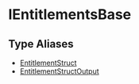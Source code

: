 # IEntitlementsBase

## Type Aliases

- [EntitlementStruct](type-aliases/EntitlementStruct.md)
- [EntitlementStructOutput](type-aliases/EntitlementStructOutput.md)
